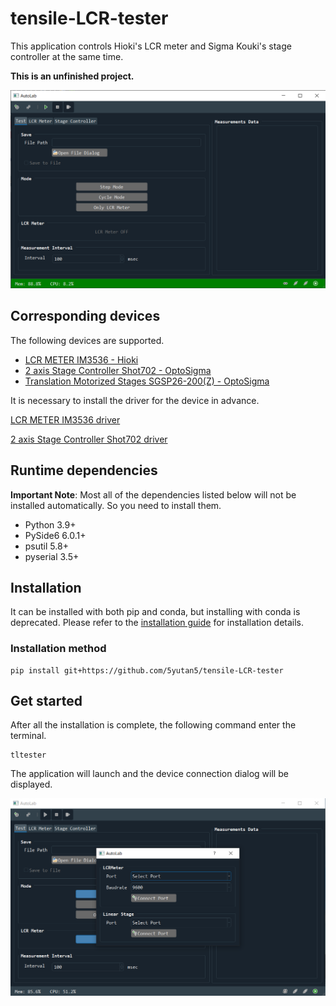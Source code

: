 # tensile-LCR-tester
This application controls Hioki's LCR meter and Sigma Kouki's stage controller at the same time.

**This is an unfinished project.**

![Main Application Window](image/Main_application_window.png)

## Corresponding devices

The following devices are supported.

- [LCR METER IM3536 - Hioki](https://www.hioki.com/en/products/detail/?product_key=5824)
- [2 axis Stage Controller Shot702 - OptoSigma](https://www.global-optosigma.com/en_jp/Catalogs/gno/?from=page&pnoname=SHOT-702&ccode=W9045&dcode=&gnoname=SHOT-702)
- [Translation Motorized Stages SGSP26-200(Z) - OptoSigma](https://www.global-optosigma.com/en_jp/Catalogs/gno/?from=page&pnoname=SGSP26-%28Z%29&ccode=W9016&dcode=&gnoname=SGSP26-200%28Z%29)

It is necessary to install the driver for the device in advance.

[LCR METER IM3536 driver](https://www.hioki.com/en/support/versionup/detail/?downloadid=380)

[2 axis Stage Controller Shot702 driver](https://www.global-optosigma.com/en_jp/software/sample_en.html)

## Runtime dependencies

**Important Note**: Most all of the dependencies listed below will not be installed automatically. So you need to install them.

- Python 3.9+
- PySide6 6.0.1+
- psutil 5.8+
- pyserial 3.5+

## Installation

It can be installed with both pip and conda, but installing with conda is deprecated.
Please refer to the [installation guide](https://github.com/5yutan5/tensile-LCR-tester/blob/main/INSTALLATION_GUIDE.md) for installation details.

### Installation method

```
pip install git+https://github.com/5yutan5/tensile-LCR-tester
```

## Get started

After all the installation is complete, the following command enter the terminal.

```
tltester
```

The application will launch and the device connection dialog will be displayed.

![Application start window](image/Application_start_window.png)
